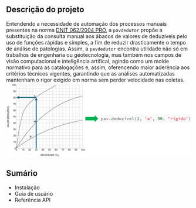 ## Descrição do projeto

Entendendo a necessidade de automação dos processos manuais presentes na norma [DNIT 062/2004 PRO](https://www.gov.br/dnit/pt-br/assuntos/planejamento-e-pesquisa/ipr/coletanea-de-normas/coletanea-de-normas/procedimento-pro/dnit_062_2004_pro.pdf), a `pavdedutor` propõe a substituição da consulta manual aos ábacos de valores de deduzíveis pelo uso de funções rápidas e simples, a fim de reduzir drasticamente o tempo de análise de patologias. Assim, a `pavdedutor` encontra utilidade não só em trabalhos de engenharia ou geotecnologia, mas também nos campos de visão computacional e inteligência artifical, agindo como um molde normativo para as catalogações e, assim, oferencendo maior aderência aos critérios técnicos vigentes, garantindo que as análises automatizadas mantenham o rigor exigido em norma sem perder velocidade nas coletas.
![](figuras\exemplo.png)

## Sumário

* Instalação
* Guia de usuário
* Referência API
